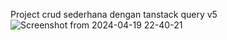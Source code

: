 Project crud sederhana dengan tanstack query v5 
![Screenshot from 2024-04-19 22-40-21](https://github.com/agusAlfandi/todo-list-web-app/assets/47323843/d5767bb1-04dc-4c0c-b6ed-ccb98483375a)

